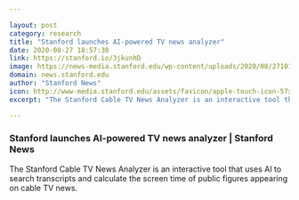 ```yaml
---

layout: post
category: research
title: "Stanford launches AI-powered TV news analyzer"
date: 2020-08-27 18:57:30
link: https://stanford.io/3jkunhD
image: https://news-media.stanford.edu/wp-content/uploads/2020/08/27101712/cableTV.jpg
domain: news.stanford.edu
author: "Stanford News"
icon: http://www-media.stanford.edu/assets/favicon/apple-touch-icon-57x57.png
excerpt: "The Stanford Cable TV News Analyzer is an interactive tool that uses AI to search transcripts and calculate the screen time of public figures appearing on cable TV news."

---
```


### Stanford launches AI-powered TV news analyzer | Stanford News

The Stanford Cable TV News Analyzer is an interactive tool that uses AI to search transcripts and calculate the screen time of public figures appearing on cable TV news.